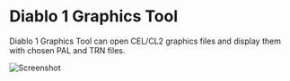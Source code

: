 # Diablo 1 Graphics Tool

Diablo 1 Graphics Tool can open CEL/CL2 graphics files and display them with chosen PAL and TRN files.

![Screenshot](/images/screenshot.png)
